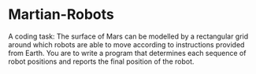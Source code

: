 # Martian-Robots
A coding task: The surface of Mars can be modelled by a rectangular grid around which robots are able to move according to instructions provided from Earth. You are to write a program that determines each sequence of robot positions and reports the final position of the robot.
